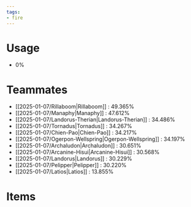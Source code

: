 ```yaml
---
tags:
- fire
---
```

# Usage
- 0%
# Teammates
- [[2025-01-07/Rillaboom|Rillaboom]] : 49.365%
- [[2025-01-07/Manaphy|Manaphy]] : 47.612%
- [[2025-01-07/Landorus-Therian|Landorus-Therian]] : 34.486%
- [[2025-01-07/Tornadus|Tornadus]] : 34.267%
- [[2025-01-07/Chien-Pao|Chien-Pao]] : 34.217%
- [[2025-01-07/Ogerpon-Wellspring|Ogerpon-Wellspring]] : 34.197%
- [[2025-01-07/Archaludon|Archaludon]] : 30.651%
- [[2025-01-07/Arcanine-Hisui|Arcanine-Hisui]] : 30.568%
- [[2025-01-07/Landorus|Landorus]] : 30.229%
- [[2025-01-07/Pelipper|Pelipper]] : 30.220%
- [[2025-01-07/Latios|Latios]] : 13.855%
# Items